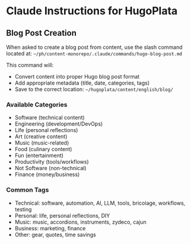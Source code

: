 # Claude Instructions for HugoPlata

## Blog Post Creation

When asked to create a blog post from content, use the slash command located at:
`~/ph/content-monorepo/.claude/commands/hugo-blog-post.md`

This command will:
- Convert content into proper Hugo blog post format
- Add appropriate metadata (title, date, categories, tags)
- Save to the correct location: `~/hugoplata/content/english/blog/`

### Available Categories
- Software (technical content)
- Engineering (development/DevOps)
- Life (personal reflections)
- Art (creative content)  
- Music (music-related)
- Food (culinary content)
- Fun (entertainment)
- Productivity (tools/workflows)
- Not Software (non-technical)
- Finance (money/business)

### Common Tags
- Technical: software, automation, AI, LLM, tools, bricolage, workflows, testing
- Personal: life, personal reflections, DIY
- Music: music, accordions, instruments, zydeco, cajun
- Business: marketing, finance
- Other: gear, quotes, time savings